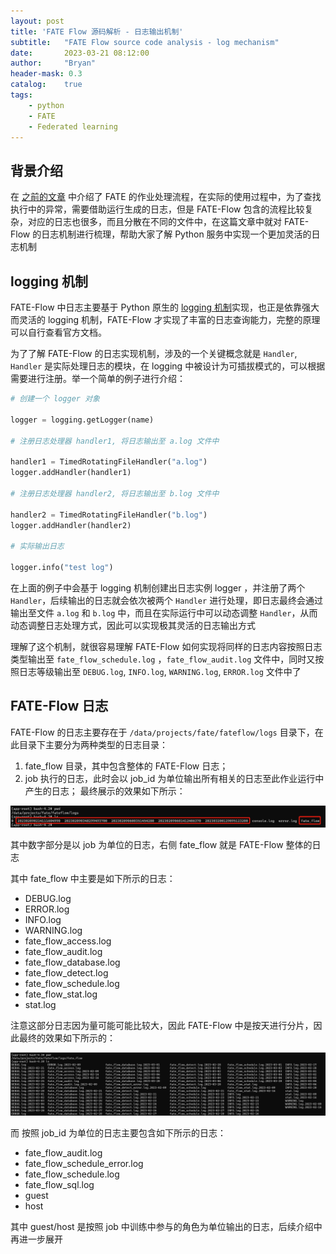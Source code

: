 ```yaml
---
layout: post
title: 'FATE Flow 源码解析 - 日志输出机制'
subtitle:   "FATE Flow source code analysis - log mechanism"
date:       2023-03-21 08:12:00
author:     "Bryan"
header-mask: 0.3
catalog:    true
tags:
    - python
    - FATE
    - Federated learning
---
```


## 背景介绍
在 [之前的文章](https://hustyichi.github.io/2023/03/08/fate-flow-loop/) 中介绍了 FATE 的作业处理流程，在实际的使用过程中，为了查找执行中的异常，需要借助运行生成的日志，但是 FATE-Flow 包含的流程比较复杂，对应的日志也很多，而且分散在不同的文件中，在这篇文章中就对 FATE-Flow 的日志机制进行梳理，帮助大家了解 Python 服务中实现一个更加灵活的日志机制

## logging 机制
FATE-Flow 中日志主要基于 Python 原生的 [logging 机制](https://docs.python.org/zh-cn/3/library/logging.html)实现，也正是依靠强大而灵活的 logging 机制，FATE-Flow 才实现了丰富的日志查询能力，完整的原理可以自行查看官方文档。

为了了解 FATE-Flow 的日志实现机制，涉及的一个关键概念就是 `Handler`, `Handler` 是实际处理日志的模块，在 logging 中被设计为可插拔模式的，可以根据需要进行注册。举一个简单的例子进行介绍：

```python
# 创建一个 logger 对象

logger = logging.getLogger(name)

# 注册日志处理器 handler1, 将日志输出至 a.log 文件中

handler1 = TimedRotatingFileHandler("a.log")
logger.addHandler(handler1)

# 注册日志处理器 handler2, 将日志输出至 b.log 文件中

handler2 = TimedRotatingFileHandler("b.log")
logger.addHandler(handler2)

# 实际输出日志

logger.info("test log")
```

在上面的例子中会基于 logging 机制创建出日志实例 logger ，并注册了两个 `Handler`，后续输出的日志就会依次被两个 `Handler` 进行处理，即日志最终会通过输出至文件 `a.log` 和 `b.log` 中，而且在实际运行中可以动态调整 `Handler`，从而动态调整日志处理方式，因此可以实现极其灵活的日志输出方式

理解了这个机制，就很容易理解 FATE-Flow 如何实现将同样的日志内容按照日志类型输出至 `fate_flow_schedule.log` ，`fate_flow_audit.log` 文件中，同时又按照日志等级输出至 `DEBUG.log`, `INFO.log`, `WARNING.log`, `ERROR.log` 文件中了

## FATE-Flow 日志
FATE-Flow 的日志主要存在于 `/data/projects/fate/fateflow/logs` 目录下，在此目录下主要分为两种类型的日志目录：

1. fate_flow 目录，其中包含整体的 FATE-Flow 日志；
2. job 执行的日志，此时会以 job_id 为单位输出所有相关的日志至此作业运行中产生的日志；
最终展示的效果如下所示：

![app](/img/in-post/logger-in-fate/log.png)

其中数字部分是以 job 为单位的日志，右侧 fate_flow 就是 FATE-Flow 整体的日志

其中 fate_flow 中主要是如下所示的日志：

- DEBUG.log
- ERROR.log
- INFO.log
- WARNING.log
- fate_flow_access.log
- fate_flow_audit.log
- fate_flow_database.log
- fate_flow_detect.log
- fate_flow_schedule.log
- fate_flow_stat.log
- stat.log

注意这部分日志因为量可能可能比较大，因此 FATE-Flow 中是按天进行分片，因此最终的效果如下所示的：

![app](/img/in-post/logger-in-fate/fate_flow_log.png)

而 按照 job_id 为单位的日志主要包含如下所示的日志：

- fate_flow_audit.log
- fate_flow_schedule_error.log
- fate_flow_schedule.log
- fate_flow_sql.log
- guest
- host

其中 guest/host 是按照 job 中训练中参与的角色为单位输出的日志，后续介绍中再进一步展开


